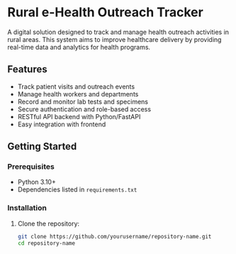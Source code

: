 # Rural e-Health Outreach Tracker

A digital solution designed to track and manage health outreach activities in rural areas. This system aims to improve healthcare delivery by providing real-time data and analytics for health programs.

## Features

- Track patient visits and outreach events
- Manage health workers and departments
- Record and monitor lab tests and specimens
- Secure authentication and role-based access
- RESTful API backend with Python/FastAPI
- Easy integration with frontend

## Getting Started

### Prerequisites

- Python 3.10+
- Dependencies listed in `requirements.txt`

### Installation

1. Clone the repository:

   ```bash
   git clone https://github.com/yourusername/repository-name.git
   cd repository-name
